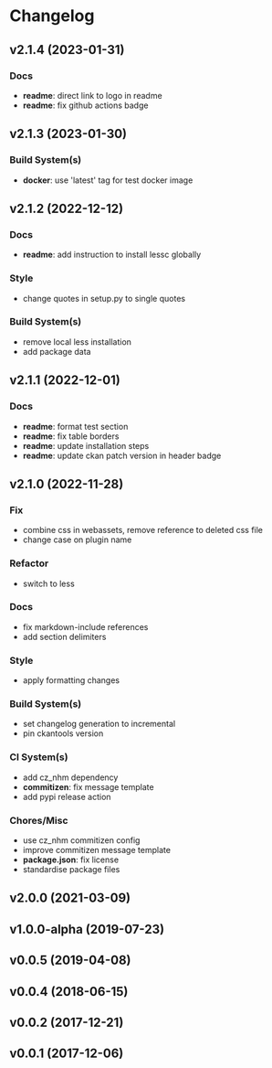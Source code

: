 # Changelog

## v2.1.4 (2023-01-31)

### Docs

- **readme**: direct link to logo in readme
- **readme**: fix github actions badge

## v2.1.3 (2023-01-30)

### Build System(s)

- **docker**: use 'latest' tag for test docker image

## v2.1.2 (2022-12-12)

### Docs

- **readme**: add instruction to install lessc globally

### Style

- change quotes in setup.py to single quotes

### Build System(s)

- remove local less installation
- add package data

## v2.1.1 (2022-12-01)

### Docs

- **readme**: format test section
- **readme**: fix table borders
- **readme**: update installation steps
- **readme**: update ckan patch version in header badge

## v2.1.0 (2022-11-28)

### Fix

- combine css in webassets, remove reference to deleted css file
- change case on plugin name

### Refactor

- switch to less

### Docs

- fix markdown-include references
- add section delimiters

### Style

- apply formatting changes

### Build System(s)

- set changelog generation to incremental
- pin ckantools version

### CI System(s)

- add cz_nhm dependency
- **commitizen**: fix message template
- add pypi release action

### Chores/Misc

- use cz_nhm commitizen config
- improve commitizen message template
- **package.json**: fix license
- standardise package files

## v2.0.0 (2021-03-09)

## v1.0.0-alpha (2019-07-23)

## v0.0.5 (2019-04-08)

## v0.0.4 (2018-06-15)

## v0.0.2 (2017-12-21)

## v0.0.1 (2017-12-06)
